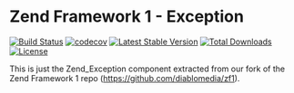 Zend Framework 1 - Exception
============================
[![Build Status](https://travis-ci.org/diablomedia/zf1-exception.svg?branch=master)](https://travis-ci.org/diablomedia/zf1-exception)
[![codecov](https://codecov.io/gh/diablomedia/zf1-exception/branch/master/graph/badge.svg)](https://codecov.io/gh/diablomedia/zf1-exception)
[![Latest Stable Version](https://poser.pugx.org/diablomedia/zendframework1-exception/v/stable)](https://packagist.org/packages/diablomedia/zendframework1-exception)
[![Total Downloads](https://poser.pugx.org/diablomedia/zendframework1-exception/downloads)](https://packagist.org/packages/diablomedia/zendframework1-exception)
[![License](https://poser.pugx.org/diablomedia/zendframework1-exception/license)](https://packagist.org/packages/diablomedia/zendframework1-exception)

This is just the Zend_Exception component extracted from our fork of the Zend Framework 1 repo (https://github.com/diablomedia/zf1).
